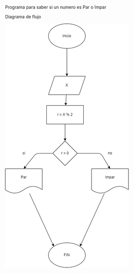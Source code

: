 Programa para saber si un numero es Par o Impar

Diagrama de flujo

![Diagramadeflujo](Par_Impar.png)